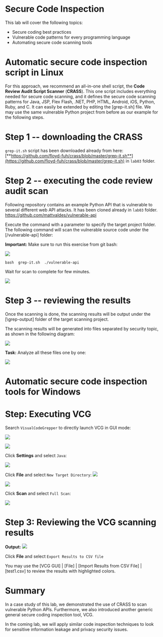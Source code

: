 
Secure Code Inspection
======================


This lab will cover the following topics:

-   Secure coding best practices
-   Vulnerable code patterns for every programming language
-   Automating secure code scanning tools


Automatic secure code inspection script in Linux
================================================

For this approach, we recommend an all-in-one shell script, the **Code
Review Audit Script Scanner** (**CRASS**). This one script includes
everything needed for secure code scanning, and it defines the secure
code scanning patterns for Java, JSP, Flex Flash, .NET, PHP, HTML,
Android, iOS, Python, Ruby, and C. It can easily be extended by editing
the [grep-it.sh] file. We may use the same vulnerable Python
project from before as our example for the following steps.


Step 1 -- downloading the CRASS
===============================

`grep-it.sh` script has been downloaded already from here:
[**https://github.com/floyd-fuh/crass/blob/master/grep-it.sh**](https://github.com/floyd-fuh/crass/blob/master/grep-it.sh) in `lab03` folder.


Step 2 -- executing the code review audit scan
==============================================

Following repository contains an example Python API that is vulnerable to several different web API attacks. It has been cloned already in `lab03` folder.
https://github.com/mattvaldes/vulnerable-api

Execute the command with a parameter to specify the target project
folder. The following command will scan the vulnerable source code under
the [/vulnerable-api] folder:

**Important:** Make sure to run this exercise from git bash:

![](./images/s15.png)


```
bash  grep-it.sh  ./vulnerable-api
```

Wait for scan to complete for few minutes.

![](./images/s16.png)


Step 3 -- reviewing the results
===============================

Once the scanning is done, the scanning results will be output under the
[\\grep-output] folder of the target scanning project.

The scanning results will be generated into files separated by security
topic, as shown in the following diagram:


![](./images/69e424e8-7e0e-4481-8ff4-61509f002917.png)


**Task:** Analyze all these files one by one:

![](./images/s24.png)

Automatic secure code inspection tools for Windows
==================================================


Step: Executing VCG
====================

Search `VisualCodeGrepper` to directly launch VCG in GUI mode:

![](./images/s17.png)

![](./images/s18.png)

Click **Settings** and select `Java`:

![](./images/s19.png)

Click **File** and select `New Target Directory`:
![](./images/s20.png)

![](./images/s21.png)


Click **Scan** and select `Full Scan`:

![](./images/s22.png)

Step 3: Reviewing the VCG scanning results
==========================================

**Output:**
![](./images/s23.png)

Click **File** and select `Export Results to CSV file`

You may use the [VCG GUI] \| [File] \| [Import Results from CSV File] \| [test1.csv] to review the results with highlighted colors.



Summary
=======

In a case study of this lab, we demonstrated the use of CRASS
to scan vulnerable Python APIs. Furthermore, we also introduced another
generic general secure coding inspection tool, VCG.

In the coming lab, we will apply similar code inspection techniques
to look for sensitive information leakage and privacy security issues.
